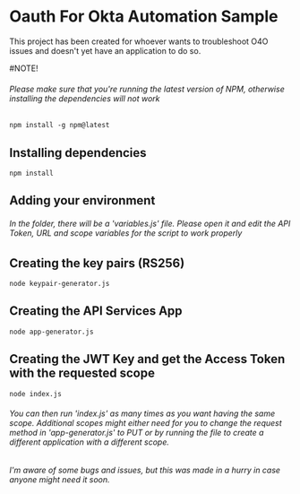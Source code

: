 # Oauth For Okta Automation Sample
 
This project has been created for whoever wants to troubleshoot O4O issues and doesn't yet have an application to do so.

#NOTE!

###### Please make sure that you're running the latest version of NPM, otherwise installing the dependencies will not work

```
npm install -g npm@latest
```

## Installing dependencies

```
npm install
```

## Adding your environment

###### In the folder, there will be a 'variables.js' file. Please open it and edit the API Token, URL and scope variables for the script to work properly

## Creating the key pairs (RS256)

```
node keypair-generator.js
```

## Creating the API Services App

```
node app-generator.js
```

## Creating the JWT Key and get the Access Token with the requested scope

```
node index.js
```

###### You can then run 'index.js' as many times as you want having the same scope. Additional scopes might either need for you to change the request method in 'app-generator.js' to PUT or by running the file to create a different application with a different scope.

###### I'm aware of some bugs and issues, but this was made in a hurry in case anyone might need it soon.
